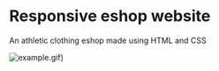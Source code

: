 # Responsive eshop website 
An athletic clothing eshop made using HTML and CSS

![example.gif](https://github.com/PanagiotisEvaggelou/HTML-website/blob/main/img/example.gif))

